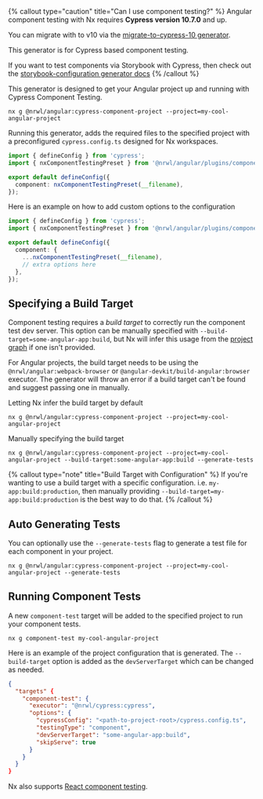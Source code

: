 {% callout type="caution" title="Can I use component testing?" %}
Angular component testing with Nx requires **Cypress version 10.7.0** and up.

You can migrate with to v10 via the [migrate-to-cypress-10 generator](/packages/cypress/generators/migrate-to-cypress-10).

This generator is for Cypress based component testing.

If you want to test components via Storybook with Cypress, then check out the [storybook-configuration generator docs](/packages/angular/generators/storybook-configuration)
{% /callout %}

This generator is designed to get your Angular project up and running with Cypress Component Testing.

```shell
nx g @nrwl/angular:cypress-component-project --project=my-cool-angular-project
```

Running this generator, adds the required files to the specified project with a preconfigured `cypress.config.ts` designed for Nx workspaces.

```ts {% fileName="cypress.config.ts" %}
import { defineConfig } from 'cypress';
import { nxComponentTestingPreset } from '@nrwl/angular/plugins/component-testing';

export default defineConfig({
  component: nxComponentTestingPreset(__filename),
});
```

Here is an example on how to add custom options to the configuration

```ts {% fileName="cypress.config.ts" %}
import { defineConfig } from 'cypress';
import { nxComponentTestingPreset } from '@nrwl/angular/plugins/component-testing';

export default defineConfig({
  component: {
    ...nxComponentTestingPreset(__filename),
    // extra options here
  },
});
```

## Specifying a Build Target

Component testing requires a _build target_ to correctly run the component test dev server. This option can be manually specified with `--build-target=some-angular-app:build`, but Nx will infer this usage from the [project graph](/concepts/mental-model#the-project-graph) if one isn't provided.

For Angular projects, the build target needs to be using the `@nrwl/angular:webpack-browser` or
`@angular-devkit/build-angular:browser` executor.
The generator will throw an error if a build target can't be found and suggest passing one in manually.

Letting Nx infer the build target by default

```shell
nx g @nrwl/angular:cypress-component-project --project=my-cool-angular-project
```

Manually specifying the build target

```shell
nx g @nrwl/angular:cypress-component-project --project=my-cool-angular-project --build-target:some-angular-app:build --generate-tests
```

{% callout type="note" title="Build Target with Configuration" %}
If you're wanting to use a build target with a specific configuration. i.e. `my-app:build:production`,
then manually providing `--build-target=my-app:build:production` is the best way to do that.
{% /callout %}

## Auto Generating Tests

You can optionally use the `--generate-tests` flag to generate a test file for each component in your project.

```shell
nx g @nrwl/angular:cypress-component-project --project=my-cool-angular-project --generate-tests
```

## Running Component Tests

A new `component-test` target will be added to the specified project to run your component tests.

```shell
nx g component-test my-cool-angular-project
```

Here is an example of the project configuration that is generated. The `--build-target` option is added as the `devServerTarget` which can be changed as needed.

```json {% fileName="project.json" %}
{
  "targets" {
    "component-test": {
      "executor": "@nrwl/cypress:cypress",
      "options": {
        "cypressConfig": "<path-to-project-root>/cypress.config.ts",
        "testingType": "component",
        "devServerTarget": "some-angular-app:build",
        "skipServe": true
      }
    }
  }
}
```

Nx also supports [React component testing](/packages/angular/generators/cypress-component-configuration).
